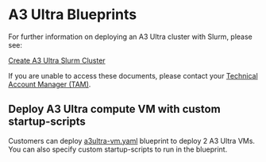 # A3 Ultra Blueprints

For further information on deploying an A3 Ultra cluster with Slurm, please
see:

[Create A3 Ultra Slurm Cluster](https://cloud.google.com/ai-hypercomputer/docs/create/create-slurm-cluster)

If you are unable to access these documents, please contact your
[Technical Account Manager (TAM)](https://cloud.google.com/tam).

## Deploy A3 Ultra compute VM with custom startup-scripts

Customers can deploy [a3ultra-vm.yaml] blueprint to deploy 2 A3 Ultra VMs. You
can also specify custom startup-scripts to run in the blueprint.

[a3ultra-vm.yaml]: ./a3ultra-vm.yaml
